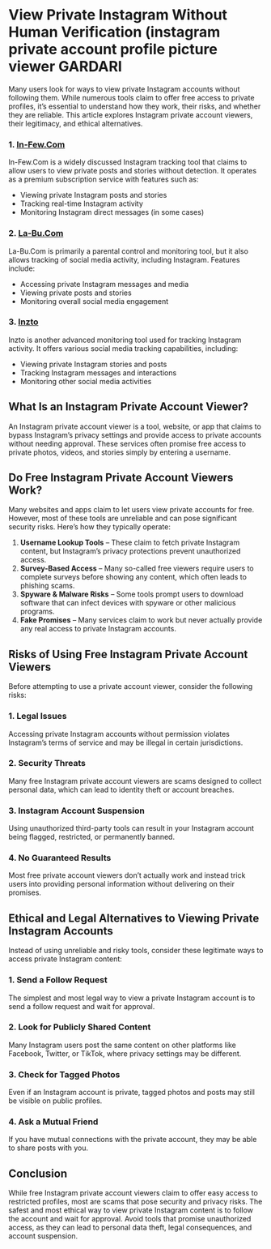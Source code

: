 # **View Private Instagram Without Human Verification (instagram private account profile picture viewer GARDARI**


Many users look for ways to view private Instagram accounts without following them. While numerous tools claim to offer free access to private profiles, it’s essential to understand how they work, their risks, and whether they are reliable. This article explores Instagram private account viewers, their legitimacy, and ethical alternatives.
### 1. **[In-Few.Com](https://in-few.com/)**
In-Few.Com is a widely discussed Instagram tracking tool that claims to allow users to view private posts and stories without detection. It operates as a premium subscription service with features such as:
- Viewing private Instagram posts and stories
- Tracking real-time Instagram activity
- Monitoring Instagram direct messages (in some cases)

### 2. **[La-Bu.Com](https://la-bu.com/)**
La-Bu.Com is primarily a parental control and monitoring tool, but it also allows tracking of social media activity, including Instagram. Features include:
- Accessing private Instagram messages and media
- Viewing private posts and stories
- Monitoring overall social media engagement

### 3. **[Inzto](https://inzto.com/)**
Inzto is another advanced monitoring tool used for tracking Instagram activity. It offers various social media tracking capabilities, including:
- Viewing private Instagram stories and posts
- Tracking Instagram messages and interactions
- Monitoring other social media activities

## What Is an Instagram Private Account Viewer?

An Instagram private account viewer is a tool, website, or app that claims to bypass Instagram’s privacy settings and provide access to private accounts without needing approval. These services often promise free access to private photos, videos, and stories simply by entering a username.

## Do Free Instagram Private Account Viewers Work?

Many websites and apps claim to let users view private accounts for free. However, most of these tools are unreliable and can pose significant security risks. Here’s how they typically operate:

1. **Username Lookup Tools** – These claim to fetch private Instagram content, but Instagram’s privacy protections prevent unauthorized access.
2. **Survey-Based Access** – Many so-called free viewers require users to complete surveys before showing any content, which often leads to phishing scams.
3. **Spyware & Malware Risks** – Some tools prompt users to download software that can infect devices with spyware or other malicious programs.
4. **Fake Promises** – Many services claim to work but never actually provide any real access to private Instagram accounts.

## Risks of Using Free Instagram Private Account Viewers

Before attempting to use a private account viewer, consider the following risks:

### 1. **Legal Issues**
Accessing private Instagram accounts without permission violates Instagram’s terms of service and may be illegal in certain jurisdictions.

### 2. **Security Threats**
Many free Instagram private account viewers are scams designed to collect personal data, which can lead to identity theft or account breaches.

### 3. **Instagram Account Suspension**
Using unauthorized third-party tools can result in your Instagram account being flagged, restricted, or permanently banned.

### 4. **No Guaranteed Results**
Most free private account viewers don’t actually work and instead trick users into providing personal information without delivering on their promises.

## Ethical and Legal Alternatives to Viewing Private Instagram Accounts

Instead of using unreliable and risky tools, consider these legitimate ways to access private Instagram content:

### 1. **Send a Follow Request**
The simplest and most legal way to view a private Instagram account is to send a follow request and wait for approval.

### 2. **Look for Publicly Shared Content**
Many Instagram users post the same content on other platforms like Facebook, Twitter, or TikTok, where privacy settings may be different.

### 3. **Check for Tagged Photos**
Even if an Instagram account is private, tagged photos and posts may still be visible on public profiles.

### 4. **Ask a Mutual Friend**
If you have mutual connections with the private account, they may be able to share posts with you.

## Conclusion

While free Instagram private account viewers claim to offer easy access to restricted profiles, most are scams that pose security and privacy risks. The safest and most ethical way to view private Instagram content is to follow the account and wait for approval. Avoid tools that promise unauthorized access, as they can lead to personal data theft, legal consequences, and account suspension.
